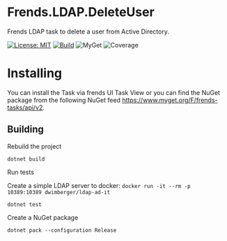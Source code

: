 # Frends.LDAP.DeleteUser
Frends LDAP task to delete a user from Active Directory.

[![License: MIT](https://img.shields.io/badge/License-MIT-green.svg)](https://opensource.org/licenses/MIT) 
[![Build](https://github.com/FrendsPlatform/Frends.LDAP/actions/workflows/DeleteUser_build_and_test_on_main.yml/badge.svg)](https://github.com/FrendsPlatform/Frends.LDAP/actions)
![MyGet](https://img.shields.io/myget/frends-tasks/v/Frends.LDAP.DeleteUser)
![Coverage](https://app-github-custom-badges.azurewebsites.net/Badge?key=FrendsPlatform/Frends.LDAP/Frends.LDAP.DeleteUser|main)

# Installing

You can install the Task via frends UI Task View or you can find the NuGet package from the following NuGet feed https://www.myget.org/F/frends-tasks/api/v2.

## Building


Rebuild the project

`dotnet build`

Run tests

 Create a simple LDAP server to docker:
 `docker run -it --rm -p 10389:10389 dwimberger/ldap-ad-it`
 
`dotnet test`


Create a NuGet package

`dotnet pack --configuration Release`